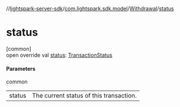 //[lightspark-server-sdk](../../../index.md)/[com.lightspark.sdk.model](../index.md)/[Withdrawal](index.md)/[status](status.md)

# status

[common]\
open override val [status](status.md): [TransactionStatus](../-transaction-status/index.md)

#### Parameters

common

| | |
|---|---|
| status | The current status of this transaction. |
